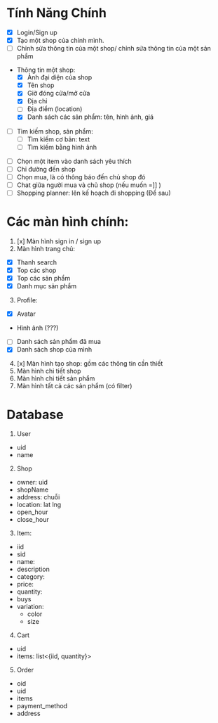 # Tính Năng Chính 
- [x] Login/Sign up
- [x] Tạo một shop của chính mình.
- [ ] Chỉnh sửa thông tin của một shop/ chỉnh sửa thông tin của một sản phẩm
- Thông tin một shop:
  - [x] Ảnh đại diện của shop
  - [x] Tên shop 
  - [x] Giờ đóng cửa/mở cửa
  - [x] Địa chỉ
  - [ ] Địa điểm (location)
  - [x] Danh sách các sản phẩm: tên, hình ảnh, giá

* [ ] Tìm kiếm shop, sản phẩm:
  * [ ] Tìm kiếm cơ bản: text
  * [ ] Tìm kiếm bằng hình ảnh

- [ ] Chọn một item vào danh sách yêu thích 
- [ ] Chỉ đường đến shop
- [ ] Chọn mua, là có thông báo đến chủ shop đó
- [ ] Chat giữa người mua và chủ shop (nếu muốn =]] )
- [ ] Shopping planner: lên kế hoạch đi shopping (Để sau)
# Các màn hình chính:
1. [x] Màn hình sign in / sign up
2. Màn hình trang chủ:
- [x] Thanh search 
- [x] Top các shop
- [x] Top các sản phẩm
- [x] Danh mục sản phẩm 
3. Profile: 
- [x] Avatar
- Hình ảnh (???)
- [ ] Danh sách sản phẩm đã mua
- [x] Danh sách shop của mình
4. [x] Màn hình tạo shop: gồm các thông tin cần thiết 
5. Màn hình chi tiết shop
6. Màn hình chi tiết sản phẩm 
7. Màn hình tất cả các sản phẩm (có filter)

# Database 
1. User
- uid
- name
2. Shop
- owner: uid
- shopName
- address: chuỗi
- location: lat lng
- open_hour
- close_hour
3. Item:
- iid
- sid
- name:
- description
- category:
- price:
- quantity:
- buys
- variation:
    + color 
    + size

4. Cart
- uid
- items: list<{iid, quantity}>

5. Order
- oid
- uid
- items<CartItem>
- payment_method
- address
